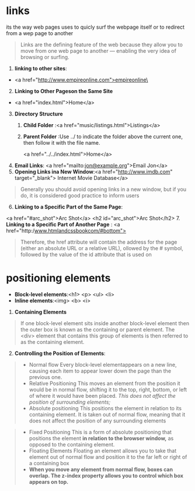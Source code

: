 # links
its the way web pages uses to quicly surf the webpage itself or to redirect from a wep page to another
>Links are the defining feature of the web
because they allow you to move from
one web page to another — enabling the
very idea of browsing or surfing.
1. **linking to other sites**:
* \<a href="http://www.empireonline.com">empireonline\</a>
2. **Linking to Other Pageson the Same Site**
* \<a href="index.html">Home\</a>
3. **Directory Structure**
   1. **Child Folder** :\<a href="music/listings.html">Listings\</a>
   2. **Parent Folder** :Use ../ to indicate the folder above the current one,
then follow it with the file name.

      \<a href="../../index.html">Home\</a>
4. **Email Links**: \<a href="mailto:jon@example.org">Email Jon\</a>
5. **Opening Links ina New Window**:\<a href="http://www.imdb.com" target="_blank">
Internet Movie Database\</a>
> Generally you should avoid
opening links in a new window,
but if you do, it is considered
good practice to inform users
6. **Linking to a Specific Part of the Same Page**:

\<a href="#arc_shot">Arc Shot\</a>
\<h2 id="arc_shot">Arc Shot\</h2>
7. **Linking to a Specific Part of Another Page** :
\<a href="http:/www.htmlandcssbookcom/#bottom">
> Therefore, the href attribute will contain the address for the page (either an absolute URL or a relative URL), ollowed by the # symbol, followed by the value of the id attribute that is used on

# positioning elements
* **Block-level elements**:\<h1> \<p> \<ul> \<li>
* **Inline elements**:\<img> \<b> \<i>
1. **Containing Elements**
> If one block-level element sits inside another
block-level element then the outer box is
known as the containing or parent element.
> The \<div> element that contains this group of
elements is then referred to as the containing element.

2. **Controlling the Position of Elements**:
> * Normal flow
Every block-level elementappears on a new line, causing
each item to appear lower down the page than the previous one. 
> * Relative Positioning This moves an element from the
position it would be in normal flow, shifting it to the top, right, bottom, or left of where it would have been placed. *This does not affect the position of surrounding elements;*
> * Absolute positioning This positions the element in relation to its containing element. It is taken out of
normal flow, meaning that it does not affect the position
of any surrounding elements 

> * Fixed Positioning This is a form of absolute positioning that positions the element **in relation to the browser window,** as opposed to the containing element.
>* Floating Elements
Floating an element allows
you to take that element out
of normal flow and position
it to the far left or right of a
containing box
>* **When you move
any element from
normal flow, boxes
can overlap. The
z-index property
allows you to control
which box appears
on top.**

